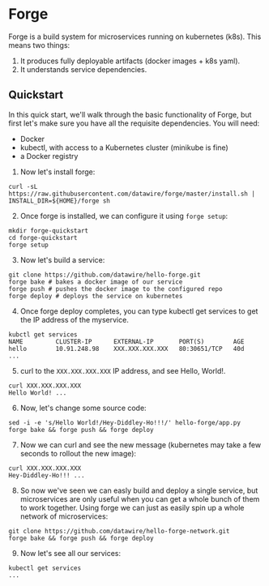 # Forge

Forge is a build system for microservices running on kubernetes
(k8s). This means two things:

1. It produces fully deployable artifacts (docker images + k8s yaml).
2. It understands service dependencies.

## Quickstart

In this quick start, we'll walk through the basic functionality of
Forge, but first let's make sure you have all the requisite
dependencies. You will need:

* Docker
* kubectl, with access to a Kubernetes cluster (minikube is fine)
* a Docker registry

1. Now let's install forge:

```
curl -sL https://raw.githubusercontent.com/datawire/forge/master/install.sh | INSTALL_DIR=${HOME}/forge sh
```

2. Once forge is installed, we can configure it using `forge setup`:

```
mkdir forge-quickstart
cd forge-quickstart
forge setup
```

3. Now let's build a service:

```
git clone https://github.com/datawire/hello-forge.git
forge bake # bakes a docker image of our service
forge push # pushes the docker image to the configured repo
forge deploy # deploys the service on kubernetes
```

4. Once forge deploy completes, you can type kubectl get services to
   get the IP address of the myservice.

```
kubctl get services
NAME         CLUSTER-IP      EXTERNAL-IP       PORT(S)        AGE
hello        10.91.248.98    XXX.XXX.XXX.XXX   80:30651/TCP   40d
...
```

5. curl to the `XXX.XXX.XXX.XXX` IP address, and see Hello, World!.

```
curl XXX.XXX.XXX.XXX
Hello World! ...
```

6. Now, let's change some source code:

```
sed -i -e 's/Hello World!/Hey-Diddley-Ho!!!/' hello-forge/app.py
forge bake && forge push && forge deploy
```

7. Now we can curl and see the new message (kubernetes may take a few
   seconds to rollout the new image):

```
curl XXX.XXX.XXX.XXX
Hey-Diddley-Ho!!! ...
```

8. So now we've seen we can easly build and deploy a single service,
   but microservices are only useful when you can get a whole bunch of
   them to work together. Using forge we can just as easily spin up a
   whole network of microservices:

```
git clone https://github.com/datawire/hello-forge-network.git
forge bake && forge push && forge deploy
```

9. Now let's see all our services:

```
kubectl get services
...
```
